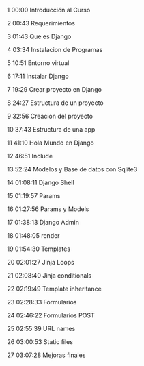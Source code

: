 1	00:00 Introducción al Curso 

2	00:43 Requerimientos 

3	01:43 Que es Django 

4	03:34 Instalacion de Programas 

5	10:51 Entorno virtual 

6	17:11 Instalar Django 

7	19:29 Crear proyecto en Django 

8	24:27 Estructura de un proyecto 

9	32:56 Creacion del proyecto 

10	37:43 Estructura de una app 

11	41:10 Hola Mundo en Django 

12	46:51 Include 

13	52:24 Modelos y Base de datos con Sqlite3 

14	01:08:11 Django Shell 

15	01:19:57 Params 

16	01:27:56 Params y Models 

17	01:38:13 Django Admin 

18	01:48:05 render 

19	01:54:30 Templates 

20	02:01:27 Jinja Loops 

21	02:08:40 Jinja conditionals 

22	02:19:49 Template inheritance 

23	02:28:33 Formularios 

24	02:46:22 Formularios POST 

25	02:55:39 URL names 

26	03:00:53 Static files 

27	03:07:28 Mejoras finales 
